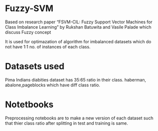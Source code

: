 # Fuzzy-SVM

Based on research paper “FSVM-CIL: Fuzzy Support Vector Machines for Class Imbalance Learning” by Rukshan Batuwita and Vasile Palade which discuss Fuzzy concept

It is used for optimazation of algorithm for imbalanced datasets which do not have 1:1 no.  of instances of each class.

# Datasets used

Pima Indians diabities dataset has 35:65 ratio in their class.
haberman, abalone,pageblocks which have diff class ratio.

# Notetbooks

Preprocessing notebooks are to make a new version of each dataset such that thier class ratio after splitting in test and training is same.
